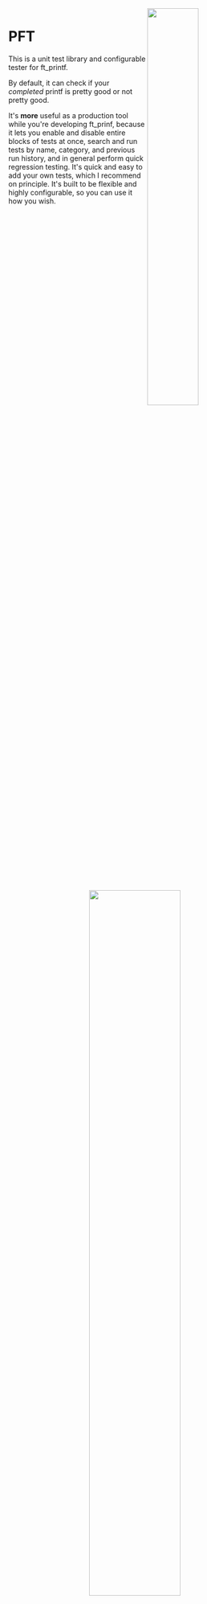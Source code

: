 
<img align="right"  src="https://i.imgur.com/tpVSrBr.png" width="45%" />  

# PFT

This is a unit test library and configurable tester for ft\_printf.  

By default, it can check if your *completed* printf is pretty good or not pretty good.   

It's **more** useful as a production tool while you're developing ft\_prinf, because it lets you enable and disable entire blocks of tests at once, search and run tests by name, category, and previous run history, and in general perform quick regression testing. It's quick and easy to add your own tests, which I recommend on principle. It's built to be flexible and highly configurable, so you can use it how you wish.   

<p align="center">
  <img src="https://i.imgur.com/oFAc9EQ.png" width="60%" />
</p>

## Requirements

You have to have a Makefile in your project directory that will compile libftprintf.a as the default make option, and your libftprintf.a has to have ft\_printf inside.

Other than this, it should be completely general to all ft\_printf projects.  

### System Requirements (for computers outside the lab)
Requires PHP. All 42 lab computers should have PHP installed.

# Installation

In the root of your repo, run this command:

```
git clone https://github.com/gavinfielder/pft.git pft && echo "pft/" >> .gitignore
```
For most users, that is all that is required.  

### If your libft.a is separate from libftprintf.a   
If you include all required .o files (including your libft) in libftprintf.a, this is not necessary. If you do NOT, and require your libft separate, you must set `USE_SEPARATE_LIBFT=1` in options-config.ini, and make sure the path is correct. See options-config.ini, and it should be self-explanatory.  

For non-standard installation options, see [Installation](https://github.com/gavinfielder/pft/wiki/Installation).

# Usage
 - `./test s` runs all the tests that start with a string, in this case 's'. As you might guess, the `%s` tests start with 's'. Tests for the other specifiers (`%d`, `%f`, etc.) can be selected the same way.
 - `./test 42` runs test #42
 - `./test 42 84` runs all the enabled tests from #42 to #84
 - `./test` runs all the enabled tests
 - `./test help` shows examples and other help information.

You can also run specific types of tests by using [Wildcard Search](https://github.com/gavinfielder/pft/wiki/Wildcard-Search). See also [Test Naming Conventions](https://github.com/gavinfielder/pft/wiki/Test-Naming-Conventions).


<p align="center">
  <img src="https://i.imgur.com/uk5L1Hy.png" width="55%" />
</p>

When you fail a test, the file `results.txt` will show the results of the test including the first line of code for the test (most of them are one line anyway), the return values, what printf printed, and what ft\_printf printed.

<p align="center">
  <img src="https://i.imgur.com/6MtOZJR.png" width="65%" />
</p>


## Enabling and Disabling tests

I have provided scripts that make it easy to enable and disable tests. These scripts accept the same queries as the `./test` executable.  

 - `./disable-test s` Disables all tests that start with 's'
 - `./enable-test nocrash` Enables all tests that start with 'nocrash'
 - `./disable-test 42 84` Disables all tests from #42 to #84
 - `./disable-test && ./enable-test s` Disables all tests except tests that start with 's'.

You **can** call `./enable-test` (with no arguments) to enable all tests, but keep in mind that some tests are disabled by default because if you have not implemented certain bonuses, your ft\_printf will segfault.  

## Using PFT with LLDB or other debuggers

[Debugger compatibility mode](https://github.com/gavinfielder/pft/wiki/Debugger-Compatibility-Mode) ( `-d` ) is automatically turned on for single tests:   

`lldb ./test 42`   

# How it works, in Brief

The Makefile creates two versions of each unit test function, one that uses ft\_printf, and one that uses printf. For each test, it redirects stdout to a file, calls the function. Once each version returns, it then compares their return value. If the return value is identical, it opens both files and reads each one byte by byte until *both* reach EOF. If any single byte differs, the test fails.

# What's NOT Covered
Feel free to contribute tests for these bonuses:

 - Size modifiers `t`, `z`, `j`, and `q`.
 - `%n`
 - `'` (thousands separator flag)
 - `$` for dynamic precision. (`$` for argument selection is covered under `argnum_`)
### What's not covered very well
 - `*` (4 tests)
 - `%g`, `%e`, `%a` (some tests exist in the `moul` block, but they are not rigorously tested with flag combinations like the other tests)

# Other Documentation

The full documentation is available in the [Wiki](https://github.com/gavinfielder/pft/wiki). Here are some quick links:

 - [Installation](https://github.com/gavinfielder/pft/wiki/Installation)
 - [Usage](https://github.com/gavinfielder/pft/wiki/Usage)
   - [Wildcard Search](https://github.com/gavinfielder/pft/wiki/Wildcard-Search)
   - [Test Naming Conventions](https://github.com/gavinfielder/pft/wiki/Test-Naming-Conventions)
 - [What's Not Covered](https://github.com/gavinfielder/pft/wiki/What's-Not-Covered)
 - Workflow with PFT
   - [Enabling and Disabling Tests](https://github.com/gavinfielder/pft/wiki/Enabling-and-Disabling-Tests)
   - [Adding Tests](https://github.com/gavinfielder/pft/wiki/Adding-Tests)
 - Options and Configuration
   - [Run Options](https://github.com/gavinfielder/pft/wiki/Run-Options)
   - [Configuration Options](https://github.com/gavinfielder/pft/wiki/Configuration-Options)
   - [Configuration Guide](https://github.com/gavinfielder/pft/wiki/Configuration-Guide)
 - Additional Features
   - [Debugger Compatibility Mode](https://github.com/gavinfielder/pft/wiki/Debugger-Compatibility-Mode)
   - [Test History Logging](https://github.com/gavinfielder/pft/wiki/Test-History-Logging)
   - [Leaks Test (BETA)](https://github.com/gavinfielder/pft/wiki/Leaks-Test-(BETA))
 - [Troubleshooting](https://github.com/gavinfielder/pft/wiki/Troubleshooting)
 - [Contributing to this repo (and possible future features)](https://github.com/gavinfielder/pft/wiki/Contributing-(and-possible-future-features))
 
## Todo List for the Unit Test Library
I occasionally get suggestions for the unit test library. I keep this list to keep track of what I want to do the next time I modify unit\_tests.c  
[Todo List for the Unit Test Library](https://github.com/gavinfielder/pft/issues/2)

# Usage Statistics

By default, PFT collects some usage statistics on every `make`. The full list of data collected is:
 - A SHA-1 hash of your `whoami` username.
 - Whether you're on the Fremont, Paris, or Moscow campus, or your `hostname` if none of those.
 - Whether it is a first install or a re-make.
 - The name of your configuration (`CONFIG_NAME` in options-config.ini)  

You can disable this behavior in options-config.ini, and/or see exactly what the script does in src/usage\_statistics.php. My reason in doing this is to have real usage data to show recruiters and hiring managers. If you're a 42 student and want to know more or see the collected data, feel free to message me on slack.

# Credits

The test method itself was adapted from outdated moulinette test files a buddy gave me, from which the author was ly@42.fr. The vast majority of code was written by me. The tests prefixed moul\_ were adapted from the moulinette test files, the tests with \_ftfc\_ were adapted from 42FileChecker. The vast majority of tests were written by me; some tests were contributed by [phtruong](https://github.com/nkone), [akharrou](https://github.com/akharrou), and [robbie](https://github.com/rpeepz).

Also thanks to:
- [rwright](https://github.com/wright08)
- [osfally](https://github.com/shaparder)
- [dfonarev](https://github.com/ruv1nce)  
for various suggestions and feature motivations.
